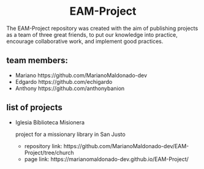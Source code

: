 <h1 align="center"> EAM-Project </h1>
<p>The EAM-Project repository was created with the aim of publishing projects as a team of three great friends, to put our knowledge into practice, encourage collaborative work, and implement good practices.<p>
<h2>team members:</h2>
<ul>
  <li>Mariano https://github.com/MarianoMaldonado-dev</li>
  <li>Edgardo https://github.com/echigardo</li>
  <li>Anthony https://github.com/anthonybanion</li>
</ul>
<h2>list of projects</h2>
<ul>
  <li>Iglesia Bíblioteca Misionera</li>
  <p>project for a missionary library in San Justo</p>
  <ul>
    <li>repository link: https://github.com/MarianoMaldonado-dev/EAM-Project/tree/church</li>
    <li>page link: https://marianomaldonado-dev.github.io/EAM-Project/</li>
  <ul>
</ul>

